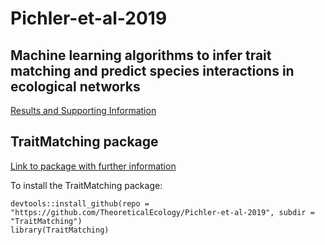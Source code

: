 # Pichler-et-al-2019 

## Machine learning algorithms to infer trait matching and predict species interactions in ecological networks
[Results and Supporting Information](https://github.com/TheoreticalEcology/Pichler-et-al-2019/tree/master/paper)

## TraitMatching package
[Link to package with further information](https://github.com/TheoreticalEcology/Pichler-et-al-2019/tree/master/TraitMatching)

To install the TraitMatching package:

```{r}
devtools::install_github(repo = "https://github.com/TheoreticalEcology/Pichler-et-al-2019", subdir = "TraitMatching")
library(TraitMatching)

```
